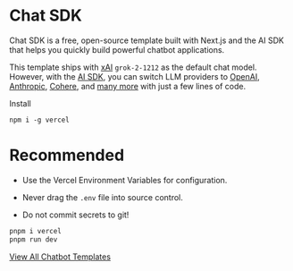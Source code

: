 # Chat SDK

Chat SDK is a free, open-source template built with Next.js and the AI SDK that helps you quickly build powerful chatbot applications.

This template ships with [xAI](https://x.ai) `grok-2-1212` as the default chat model. However, with the [AI SDK](https://sdk.vercel.ai/docs), you can switch LLM providers to [OpenAI](https://openai.com), [Anthropic](https://anthropic.com), [Cohere](https://cohere.com/), and [many more](https://sdk.vercel.ai/providers/ai-sdk-providers) with just a few lines of code.

Install

    npm i -g vercel

# Recommended
- Use the Vercel Environment Variables for configuration.

- Never drag the `.env` file into source control.

- Do not commit secrets to git!

```bash
pnpm i vercel
pnpm run dev
```

[View All Chatbot Templates](https://vercel.com/ai-chatbot/templates)
